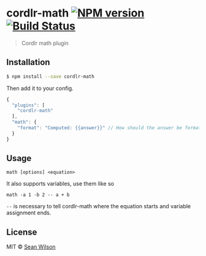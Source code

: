 # cordlr-math [![NPM version](https://badge.fury.io/js/cordlr-math.svg)](https://npmjs.org/package/cordlr-math) [![Build Status](https://travis-ci.org/seanc/cordlr-math.svg?branch=master)](https://travis-ci.org/seanc/cordlr-math)

> Cordlr math plugin

## Installation

```sh
$ npm install --save cordlr-math
```

Then add it to your config.

```js
{
  "plugins": [
    "cordlr-math"
  ],
  "math": {
    "format": "Computed: {{answer}}" // How should the answer be formatted
  }
}
```

## Usage

```
math [options] <equation>
```

It also supports variables, use them like so

```
math -a 1 -b 2 -- a + b
```

`--` is necessary to tell cordlr-math where the equation starts and variable assignment ends.

## License

MIT © [Sean Wilson](https://imsean.me)
